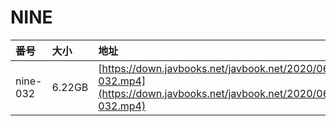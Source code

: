 # NINE

| 番号 | 大小 | 地址 |
| :--- | :--- | :--- |
| nine-032 | 6.22GB | [https://down.javbooks.net/javbook.net/2020/06/23/nine-032.mp4](https://down.javbooks.net/javbook.net/2020/06/23/nine-032.mp4) |

